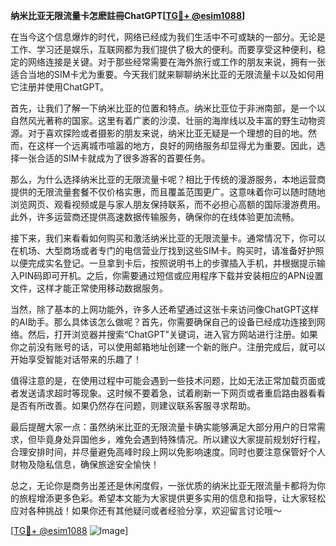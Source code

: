 **纳米比亚无限流量卡怎麽註冊ChatGPT[[TG💪+ @esim1088](https://t.me/s/esim1088)]**

在当今这个信息爆炸的时代，网络已经成为我们生活中不可或缺的一部分。无论是工作、学习还是娱乐，互联网都为我们提供了极大的便利。而要享受这种便利，稳定的网络连接是关键。对于那些经常需要在海外旅行或工作的朋友来说，拥有一张适合当地的SIM卡尤为重要。今天我们就来聊聊纳米比亚的无限流量卡以及如何用它注册并使用ChatGPT。

首先，让我们了解一下纳米比亚的位置和特点。纳米比亚位于非洲南部，是一个以自然风光著称的国家。这里有着广袤的沙漠、壮丽的海岸线以及丰富的野生动物资源。对于喜欢探险或者摄影的朋友来说，纳米比亚无疑是一个理想的目的地。然而，在这样一个远离城市喧嚣的地方，良好的网络服务却显得尤为重要。因此，选择一张合适的SIM卡就成为了很多游客的首要任务。

那么，为什么选择纳米比亚的无限流量卡呢？相比于传统的漫游服务，本地运营商提供的无限流量套餐不仅价格实惠，而且覆盖范围更广。这意味着你可以随时随地浏览网页、观看视频或是与家人朋友保持联系，而不必担心高额的国际漫游费用。此外，许多运营商还提供高速数据传输服务，确保你的在线体验更加流畅。

接下来，我们来看看如何购买和激活纳米比亚的无限流量卡。通常情况下，你可以在机场、大型商场或者专门的电信营业厅找到这些SIM卡。购买时，请准备好护照以便完成实名登记。一旦拿到卡后，按照说明书上的步骤插入手机，并根据提示输入PIN码即可开机。之后，你需要通过短信或应用程序下载并安装相应的APN设置文件，这样才能正常使用移动数据服务。

当然，除了基本的上网功能外，许多人还希望通过这张卡来访问像ChatGPT这样的AI助手。那么具体该怎么做呢？首先，你需要确保自己的设备已经成功连接到网络。然后，打开浏览器并搜索“ChatGPT”关键词，进入官方网站进行注册。如果你之前没有账号的话，可以使用邮箱地址创建一个新的账户。注册完成后，就可以开始享受智能对话带来的乐趣了！

值得注意的是，在使用过程中可能会遇到一些技术问题，比如无法正常加载页面或者发送请求超时等现象。这时候不要着急，试着刷新一下网页或者重启路由器看看是否有所改善。如果仍然存在问题，则建议联系客服寻求帮助。

最后提醒大家一点：虽然纳米比亚的无限流量卡确实能够满足大部分用户的日常需求，但毕竟身处异国他乡，难免会遇到特殊情况。所以建议大家提前规划好行程，合理安排时间，并尽量避免高峰时段上网以免影响速度。同时也要注意保管好个人财物及隐私信息，确保旅途安全愉快！

总之，无论你是商务出差还是休闲度假，一张优质的纳米比亚无限流量卡都将为你的旅程增添更多色彩。希望本文能为大家提供更多实用的信息和指导，让大家轻松应对各种挑战！如果你还有其他疑问或者经验分享，欢迎留言讨论哦～

[[TG💪+ @esim1088](https://t.me/s/esim1088) ![Image](https://i.postimg.cc/4NQfJmqS/Snipaste-2025-05-13-00-14-12.png)]